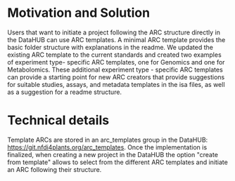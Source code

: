 # Motivation and Solution


Users that want to initiate a project following the ARC structure directly in the DataHUB can use ARC templates. A minimal ARC template provides the basic folder structure with explanations in the readme. We updated the existing ARC template to the current standards and created two examples of experiment type- specific ARC templates, one for Genomics and one for Metabolomics. These additional experiment type - specific ARC templates can provide a starting point for new ARC creators that provide suggestions for suitable studies, assays, and metadata templates in the isa files, as well as a suggestion for a readme structure.


# Technical details

Template ARCs are stored in an arc_templates group in the DataHUB: https://git.nfdi4plants.org/arc_templates. Once the implementation is finalized, when creating a new project in the DataHUB the option "create from template" allows to select from the different ARC templates and initiate an ARC following their structure.
